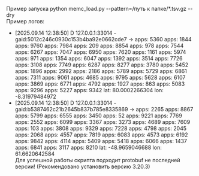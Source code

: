 Пример запуска python memc_load.py --pattern=/путь к папке/*.tsv.gz --dry<br>
Пример логов:
- [2025.09.14 12:38:50] D 127.0.0.1:33014 - gaid:5012c246c0930c153b4ba92e0662cde7 -> apps: 5360 apps: 1844 apps: 9760 apps: 7984 apps: 209 apps: 8854 apps: 978 apps: 7544 apps: 6267 apps: 7047 apps: 6950 apps: 7620 apps: 1161 apps: 5974 apps: 971 apps: 1354 apps: 6047 apps: 1392 apps: 3514 apps: 7726 apps: 3108 apps: 7749 apps: 6287 apps: 8277 apps: 3780 apps: 5452 apps: 1896 apps: 2992 apps: 2186 apps: 5789 apps: 5729 apps: 6861 apps: 7311 apps: 9061 apps: 4685 apps: 9795 apps: 5628 apps: 6107 apps: 3869 apps: 6771 apps: 4792 apps: 1927 apps: 863 apps: 5083 apps: 9296 apps: 5227 apps: 9342 lat: 80.0002266304 lon: -8.31979484972 
- [2025.09.14 12:38:50] D 127.0.0.1:33014 - gaid:b5387462c21b2645b837b785e8335869 -> apps: 2265 apps: 8867 apps: 5799 apps: 6555 apps: 3450 apps: 52 apps: 9221 apps: 7769 apps: 2552 apps: 6099 apps: 3367 apps: 3273 apps: 4689 apps: 7609 apps: 103 apps: 3808 apps: 9329 apps: 7228 apps: 4798 apps: 2045 apps: 2068 apps: 4557 apps: 7819 apps: 6083 apps: 4573 apps: 6192 apps: 9842 apps: 4114 apps: 5409 apps: 5418 apps: 6066 apps: 1437 apps: 6841 apps: 3117 apps: 8210 lat: -48.9659046688 lon: 61.6620642584<br> 
Для успешной работы скрипта подходит protobuf не последней версии! (Рекомендовано установить версию 3.20.3)